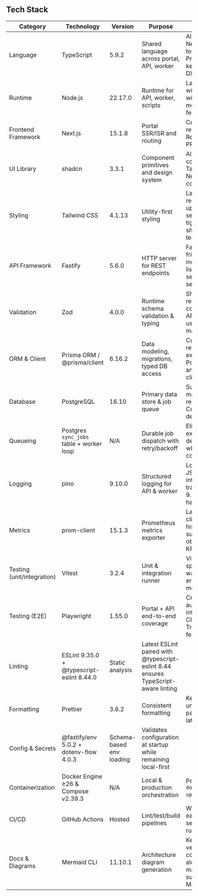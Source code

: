 ## Tech Stack

| Category | Technology | Version | Purpose | Rationale |
| --- | --- | --- | --- | --- |
| Language | TypeScript | 5.9.2 | Shared language across portal, API, worker | Aligns with Next.js 15 toolchain and Prisma typings; keeps monorepo DX consistent |
| Runtime | Node.js | 22.17.0 | Runtime for API, worker, scripts | Latest active LTS with long support window and modern language features |
| Frontend Framework | Next.js | 15.1.8 | Portal SSR/ISR and routing | Current stable release; App Router matches PRD expectations |
| UI Library | shadcn | 3.3.1 | Component primitives and design system | Already in repo; complements Tailwind and Next.js conventions |
| Styling | Tailwind CSS | 4.1.13 | Utility-first styling | Latest Tailwind release with updated utility set; integrates tightly with shadcn templates |
| API Framework | Fastify | 5.6.0 | HTTP server for REST endpoints | Fast, TypeScript-friendly; v5.6 includes LTS listener semantics and security fixes |
| Validation | Zod | 4.0.0 | Runtime schema validation & typing | Shared request/response contracts across API and worker using the latest major release |
| ORM & Client | Prisma ORM / @prisma/client | 6.16.2 | Data modeling, migrations, typed DB access | Current Prisma release with expanded Postgres features and type-safe client reuse |
| Database | PostgreSQL | 16.10 | Primary data store & job queue | Supported maintenance release that fits Compose delivery |
| Queueing | Postgres `sync_jobs` table + worker loop | N/A | Durable job dispatch with retry/backoff | Eliminates external queue dependencies while keeping concurrency safe |
| Logging | pino | 9.10.0 | Structured logging for API & worker | Low overhead JSON output, integrates with transports; latest 9.10 fixes stream handling |
| Metrics | prom-client | 15.1.3 | Prometheus metrics exporter | Latest prom-client with native histogram support; satisfies observability KPIs |
| Testing (unit/integration) | Vitest | 3.2.4 | Unit & integration runner | Vite-powered speed; great watch ergonomics in monorepo |
| Testing (E2E) | Playwright | 1.55.0 | Portal + API end-to-end coverage | Cross-browser automation, integrates with CI; includes new Trace Viewer features |
| Linting | ESLint 9.35.0 + @typescript-eslint 8.44.0 | Static analysis | Latest ESLint paired with @typescript-eslint 8.44 ensures TypeScript-aware linting |
| Formatting | Prettier | 3.6.2 | Consistent formatting | Keeps formatting uniform across packages with latest fixes |
| Config & Secrets | @fastify/env 5.0.2 + dotenv-flow 4.0.3 | Schema-based env loading | Validates configuration at startup while remaining local-first |
| Containerization | Docker Engine ≥26 & Compose v2.39.3 | N/A | Local & production orchestration | Powers single `docker compose up` flow |
| CI/CD | GitHub Actions | Hosted | Lint/test/build pipelines | Widely adopted; easy to mirror on self-hosted runners |
| Docs & Diagrams | Mermaid CLI | 11.10.1 | Architecture diagram generation | Keeps diagrams version-controlled alongside markdown; supports latest Mermaid syntax |

